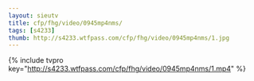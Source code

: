 ```yaml
--- 
layout: sieutv
title: cfp/fhg/video/0945mp4nms/
tags: [s4233]
thumb: http://s4233.wtfpass.com/cfp/fhg/video/0945mp4nms/1.jpg
---
```

{% include tvpro key="http://s4233.wtfpass.com/cfp/fhg/video/0945mp4nms/1.mp4" %} 

